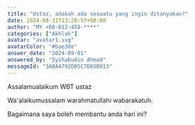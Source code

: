 ```yaml
---
title: "Ustaz, adakah ada sesuatu yang ingin ditanyakan?"
date: 2024-08-31T13:20:57+08:00
author: "MY +60-012-458-****"
categories: ["Akhlak"]
avatar: "avatar1.svg"
avatarColor: "#bae3de"
answer_date: "2024-09-01"
answered_by: "Syihabudin Ahmad"
messageId: "3A8A4792D05C7D65B913"
---
```


Assalamualaikum WBT ustaz

<!--more-->

Wa'alaikumussalam warahmatullahi wabarakatuh. 

Bagaimana saya boleh membantu anda hari ini?

